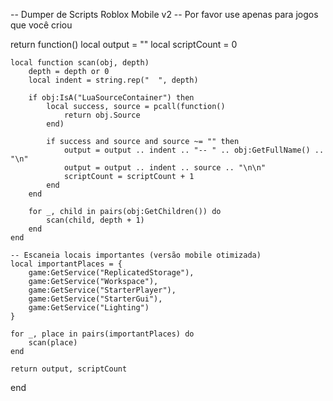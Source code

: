 -- Dumper de Scripts Roblox Mobile v2
-- Por favor use apenas para jogos que você criou

return function()
    local output = ""
    local scriptCount = 0
    
    local function scan(obj, depth)
        depth = depth or 0
        local indent = string.rep("  ", depth)
        
        if obj:IsA("LuaSourceContainer") then
            local success, source = pcall(function()
                return obj.Source
            end)
            
            if success and source and source ~= "" then
                output = output .. indent .. "-- " .. obj:GetFullName() .. "\n"
                output = output .. indent .. source .. "\n\n"
                scriptCount = scriptCount + 1
            end
        end
        
        for _, child in pairs(obj:GetChildren()) do
            scan(child, depth + 1)
        end
    end

    -- Escaneia locais importantes (versão mobile otimizada)
    local importantPlaces = {
        game:GetService("ReplicatedStorage"),
        game:GetService("Workspace"),
        game:GetService("StarterPlayer"),
        game:GetService("StarterGui"),
        game:GetService("Lighting")
    }
    
    for _, place in pairs(importantPlaces) do
        scan(place)
    end
    
    return output, scriptCount
end
